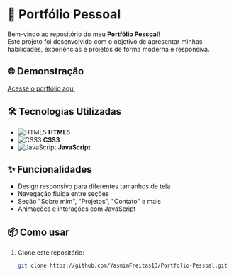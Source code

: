 # 📁 Portfólio Pessoal

Bem-vindo ao repositório do meu **Portfólio Pessoal**!  
Este projeto foi desenvolvido com o objetivo de apresentar minhas habilidades, experiências e projetos de forma moderna e responsiva.

## 🌐 Demonstração

[Acesse o portfólio aqui](https://portfolio-pessoal-lake.vercel.app/)

## 🛠 Tecnologias Utilizadas

- ![HTML5](https://img.shields.io/badge/HTML5-E34F26?style=flat&logo=html5&logoColor=white) **HTML5**
- ![CSS3](https://img.shields.io/badge/CSS3-1572B6?style=flat&logo=css3&logoColor=white) **CSS3**
- ![JavaScript](https://img.shields.io/badge/JavaScript-F7DF1E?style=flat&logo=javascript&logoColor=black) **JavaScript**

## ✨ Funcionalidades

- Design responsivo para diferentes tamanhos de tela  
- Navegação fluida entre seções  
- Seção "Sobre mim", "Projetos", "Contato" e mais  
- Animações e interações com JavaScript

## 📦 Como usar

1. Clone este repositório:
   ```bash
   git clone https://github.com/YasmimFreitas13/Portfolio-Pessoal.git

